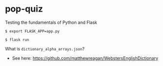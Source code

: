 # pop-quiz
Testing the fundamentals of Python and Flask

```$ export FLASK_APP=app.py```

```$ flask run```

What is ```dictionary_alpha_arrays.json```?
- See here: https://github.com/matthewreagan/WebstersEnglishDictionary
